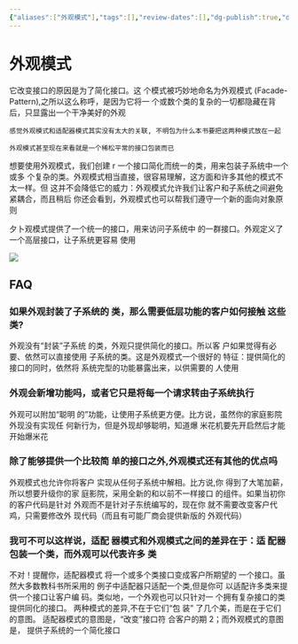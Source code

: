 ```yaml
---
{"aliases":["外观模式"],"tags":[],"review-dates":[],"dg-publish":true,"date-created":"2023-10-17-Tue, 6:36:50 pm","date-modified":"2023-10-17-Tue, 6:38:12 pm","permalink":"/programming/basic/cs-basic/design-pattern/facade-pattern/","dgPassFrontmatter":true}
---
```



# 外观模式

它改变接口的原因是为了简化接口。这 个模式被巧妙地命名为外观模式 (Facade-Pattern),之所以这么称呼，是因为它将一 个或数个类的复杂的一切都隐藏在背后，只显露出一个干净美好的外观

```ad-note
感觉外观模式和适配器模式其实没有太大的关联, 不明包为什么本书要把这两种模式放在一起

外观模式甚至现在来看就是一个稀松平常的接口包装而已
```

想要使用外观模式，我们创建 r 一个接口简化而统一的类，用来包装子系统中一个或多 个复杂的类。外观模式相当直接，很容易理解，这方面和许多其他的模式不太一样。但 这并不会降低它的威力：外观模式允许我们让客户和子系统之间避免紧耦合，而且稍后 你还会看到，外观模式也可以帮我们遵守一个新的面向对象原则

夕卜观模式提供了一个统一的接口，用来访问子系统中 的一群接口。外观定义了一个高层接口，让子系统更容易 使用

![](/img/user/programming/basic/cs-basic/design-pattern/facade-pattern/image-20231017183747328.png)

## FAQ

### 如果外观封装了子系统的 类，那么需要低层功能的客户如何接触 这些类?

外观没有“封装”子系统 的类，外观只提供简化的接口。所以客 户如果觉得有必要、依然可以直接使用 子系统的类。这是外观模式一个很好的 特征：提供简化的接口的同时，依然将 系统完型的功能暴露出来，以供需要的 人使用

### 外观会新增功能吗，或者它只是将每一个请求转由子系统执行

外观可以附加“聪明 的”功能，让使用子系统更方便。比方说，虽然你的家庭影院外现没有实现任 何新行为，但是外现却够聪明，知道爆 米花机要先开启然后才能开始爆米花

### 除了能够提供一个比较简 单的接口之外,外观模式还有其他的优点吗

外观模式也允许你将客户 实现从任何子系统中解相。比方说,你 得到了大笔加薪，所以想要升级你的家 庭影院，采用全新的和以前不一样接口 的组件。如果当初你的客户代码是针对 外观而不是针对子东统编写的，现在你 就不需要改变客户代鸡，只需要修改外 现代码（而且有可能厂商会提供新版的 外观代码）

### 我可不可以这样说，适配 器模式和外观模式之间的差异在于：适 配器包装一个类，而外观可以代表许多 类

不对！提醒你，适配器模式 将一个或多个类接口变成客户所期望的 一个接口。虽然大多数教科书所采用的 例子中适配器只适配一个类,但是你可 以适配许多类来提供一个接口让客户编 码。类似地，一个外观也可以只针对一 个拥有复杂接口的类提供同化的接口。 两种模式的差异,不在于它们“包 装” 了几个美，而是在于它们的意图。 适配器模式的意图是，“改变”接口符 合客户的期 2；而外观模式的意图是， 提供子系统的一个简化接口
